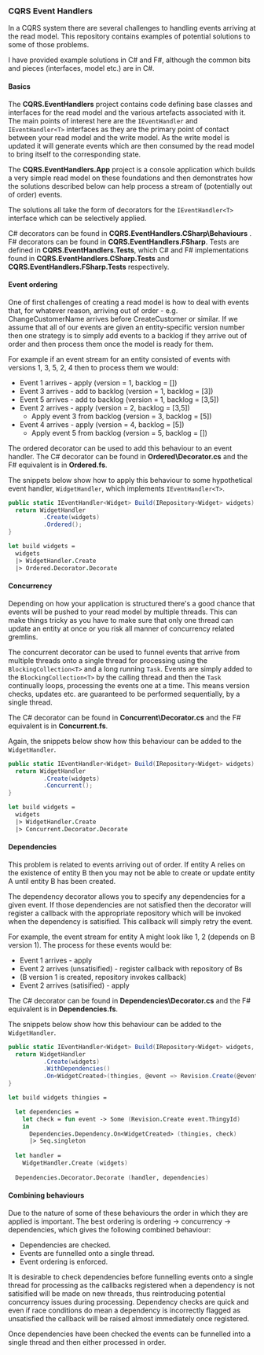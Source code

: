 ### CQRS Event Handlers

In a CQRS system there are several challenges to handling events arriving at the read model. This repository contains examples of potential solutions to some of those problems. 

I have provided example solutions in C# and F#, although the common bits and pieces (interfaces, model etc.) are in C#.

#### Basics

The **CQRS.EventHandlers** project contains code defining base classes and interfaces for the read model and the various artefacts associated with it. The main points of interest
here are the ``IEventHandler`` and ``IEventHandler<T>`` interfaces as they are the primary point of contact between your read model and the write model. As the write model is updated
it will generate events which are then consumed by the read model to bring itself to the corresponding state.

The **CQRS.EventHandlers.App** project is a console application which builds a very simple read model on these foundations and then demonstrates how the solutions described below can help
process a stream of (potentially out of order) events.

The solutions all take the form of decorators for the ``IEventHandler<T>`` interface which can be selectively applied. 

C# decorators can be found in **CQRS.EventHandlers.CSharp\Behaviours** . F# decorators can be found in **CQRS.EventHandlers.FSharp**. Tests are defined in **CQRS.EventHandlers.Tests**, which 
C# and F# implementations found in **CQRS.EventHandlers.CSharp.Tests** and **CQRS.EventHandlers.FSharp.Tests** respectively.

#### Event ordering

One of first challenges of creating a read model is how to deal with events that, for whatever reason, arriving out of order - e.g. ChangeCustomerName arrives before CreateCustomer or similar.
If we assume that all of our events are given an entity-specific version number then one strategy is to simply add events to a backlog if they arrive out of order and then process them once
the model is ready for them.

For example if an event stream for an entity consisted of events with versions 1, 3, 5, 2, 4 then to process them we would:

* Event 1 arrives - apply (version = 1, backlog = [])
* Event 3 arrives - add to backlog (version = 1, backlog = [3])
* Event 5 arrives - add to backlog (version = 1, backlog = [3,5])
* Event 2 arrives - apply (version = 2, backlog = [3,5])
  * Apply event 3 from backlog (version = 3, backlog = [5])
* Event 4 arrives - apply (version = 4, backlog = [5])
  * Apply event 5 from backlog (version = 5, backlog = [])
  
The ordered decorator can be used to add this behaviour to an event handler. The C# decorator can be found in **Ordered\Decorator.cs** and the F# equivalent is
in **Ordered.fs**. 
  
The snippets below show how to apply this behaviour to some hypothetical event handler, ``WidgetHandler``, which implements ``IEventHandler<T>``.

```csharp
public static IEventHandler<Widget> Build(IRepository<Widget> widgets) { 
  return WidgetHandler
          .Create(widgets)
          .Ordered();
}
```

```fsharp
let build widgets = 
  widgets
  |> WidgetHandler.Create
  |> Ordered.Decorator.Decorate
```

#### Concurrency

Depending on how your application is structured there's a good chance that events will be pushed to your read model by multiple threads. This can make things tricky as you have to 
make sure that only one thread can update an entity at once or you risk all manner of concurrency related gremlins.

The concurrent decorator can be used to funnel events that arrive from multiple threads onto a single thread for processing using the ``BlockingCollection<T>`` and a long running
``Task``. Events are simply added to the ``BlockingCollection<T>`` by the calling thread and then the ``Task`` continually loops, processing the events one at a time. This means
version checks, updates etc. are guaranteed to be performed sequentially, by a single thread.

The C# decorator can be found in **Concurrent\Decorator.cs** and the F# equivalent is in **Concurrent.fs**.

Again, the snippets below show how this behaviour can be added to the ``WidgetHandler``.

```csharp
public static IEventHandler<Widget> Build(IRepository<Widget> widgets) {
  return WidgetHandler
          .Create(widgets)
          .Concurrent();
}
```

```fsharp
let build widgets = 
  widgets
  |> WidgetHandler.Create
  |> Concurrent.Decorator.Decorate
```

#### Dependencies

This problem is related to events arriving out of order. If entity A relies on the existence of entity B then you may not be able to create or update entity A until entity B has been created.

The dependency decorator allows you to specify any dependencies for a given event. If those dependencies are not satisfied then the decorator will register a callback with the 
appropriate repository which will be invoked when the dependency is satisified. This callback will simply retry the event.

For example, the event stream for entity A might look like 1, 2 (depends on B version 1). The process for these events would be:

* Event 1 arrives - apply
* Event 2 arrives (unsatisified) - register callback with repository of Bs
* (B version 1 is created, repository invokes callback)
* Event 2 arrives (satisified) - apply
  
The C# decorator can be found in **Dependencies\Decorator.cs** and the F# equivalent is in **Dependencies.fs**.

The snippets below show how this behaviour can be added to the ``WidgetHandler``.

```csharp
public static IEventHandler<Widget> Build(IRepository<Widget> widgets, IRepository<Thingy> thingies) {
  return WidgetHandler
          .Create(widgets)
          .WithDependencies()
          .On<WidgetCreated>(thingies, @event => Revision.Create(@event.ThingyId));
}
```

```fsharp
let build widgets thingies = 

  let dependencies = 
    let check = fun event -> Some (Revision.Create event.ThingyId)
    in
      Dependencies.Dependency.On<WidgetCreated> (thingies, check)
      |> Seq.singleton
  
  let handler =
    WidgetHandler.Create (widgets)
    
  Dependencies.Decorator.Decorate (handler, dependencies)
```

#### Combining behaviours

Due to the nature of some of these behaviours the order in which they are applied is important. The best ordering is ordering -> concurrency -> dependencies, which gives the
following combined behaviour:

* Dependencies are checked.
* Events are funnelled onto a single thread.
* Event ordering is enforced.

It is desirable to check dependencies before funnelling events onto a single thread for processing as the callbacks registered when a dependency is not satisified will be 
made on new threads, thus reintroducing potential concurrency issues during processing. Dependency checks are quick and even if race conditions do mean a dependency is incorrectly 
flagged as unsatisfied the callback will be raised almost immediately once registered.

Once dependencies have been checked the events can be funnelled into a single thread and then either processed in order.